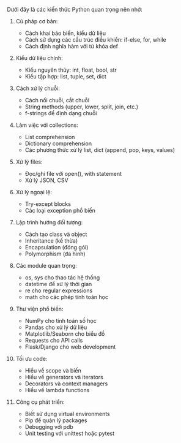 Dưới đây là các kiến thức Python quan trọng nên nhớ:

1. Cú pháp cơ bản:
   - Cách khai báo biến, kiểu dữ liệu
   - Cách sử dụng các cấu trúc điều khiển: if-else, for, while
   - Cách định nghĩa hàm với từ khóa def

2. Kiểu dữ liệu chính:
   - Kiểu nguyên thủy: int, float, bool, str
   - Kiểu tập hợp: list, tuple, set, dict

3. Cách xử lý chuỗi:
   - Cách nối chuỗi, cắt chuỗi
   - String methods (upper, lower, split, join, etc.)
   - f-strings để định dạng chuỗi

4. Làm việc với collections:
   - List comprehension
   - Dictionary comprehension
   - Các phương thức xử lý list, dict (append, pop, keys, values)

5. Xử lý files:
   - Đọc/ghi file với open(), with statement
   - Xử lý JSON, CSV

6. Xử lý ngoại lệ:
   - Try-except blocks
   - Các loại exception phổ biến

7. Lập trình hướng đối tượng:
   - Cách tạo class và object
   - Inheritance (kế thừa)
   - Encapsulation (đóng gói)
   - Polymorphism (đa hình)

8. Các module quan trọng:
   - os, sys cho thao tác hệ thống
   - datetime để xử lý thời gian
   - re cho regular expressions
   - math cho các phép tính toán học

9. Thư viện phổ biến:
   - NumPy cho tính toán số học
   - Pandas cho xử lý dữ liệu
   - Matplotlib/Seaborn cho biểu đồ
   - Requests cho API calls
   - Flask/Django cho web development

10. Tối ưu code:
    - Hiểu về scope và biến
    - Hiểu về generators và iterators
    - Decorators và context managers
    - Hiểu về lambda functions

11. Công cụ phát triển:
    - Biết sử dụng virtual environments
    - Pip để quản lý packages
    - Debugging với pdb
    - Unit testing với unittest hoặc pytest
